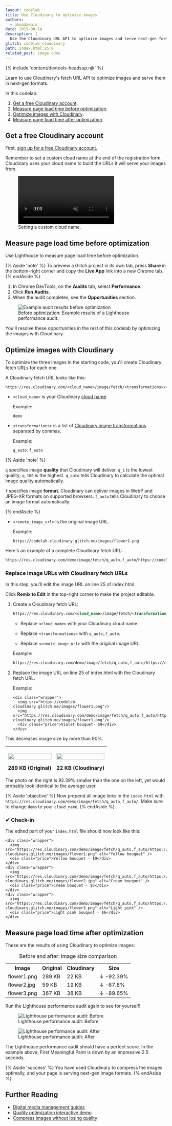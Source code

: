 ```yaml
---
layout: codelab
title: Use Cloudinary to optimize images
authors:
  - ahmadawais
date: 2019-08-14
description: |
  Use the Cloudinary URL API to optimize images and serve next-gen formats.
glitch: codelab-cloudinary
path: index.html:25:0
related_post: image-cdns
---
```


{% include 'content/devtools-headsup.njk' %}

Learn to use Cloudinary's fetch URL API to optimize images and serve them in next-gen formats.

In this codelab:

1. [Get a free Cloudinary account](#get-a-free-cloudinary-account).
1. [Measure page load time before optimization](#measure-page-load-time-before-optimization).
1. [Optimize images with Cloudinary](#optimize-images-with-cloudinary).
1. [Measure page load time after optimization](#measure-page-load-time-after-optimization).

## Get a free Cloudinary account

First, <a href="https://cloudinary.com/users/register/free" target="_blank" rel="noopener noreferrer">sign up for a free Cloudinary account.</a>

Remember to set a custom cloud name at the end of the registration form. Cloudinary uses your cloud name to build the URLs it will serve your images from.

<figure class="w-figure">
  <video controls autoplay loop muted class="w-screenshot">
    <source src="./cloudname.webm" type="video/webm; codecs=vp8">
    <source src="./cloudname.mp4" type="video/mp4; codecs=h264">
  </video>
  <figcaption class="w-figcaption">
    Setting a custom cloud name.
  </figcaption>
</figure>

## Measure page load time before optimization

Use Lighthouse to measure page load time before optimization.

{% Aside 'note' %}
  To preview a Glitch project in its own tab, press **Share** in the bottom-right corner and copy the **Live App** link into a new Chrome tab.
{% endAside %}

1.  In Chrome DevTools, on the **Audits** tab, select **Performance**.
1.  Click **Run Audits**.
1.  When the audit completes, see the **Opportunities** section.

<figure class="w-figure">
  <img class="w-screenshot" src="./images-not-optimized.png" alt="Example audit results before optimization">
  <figcaption class="w-figcaption w-figcaption--fullbleed">
    Before optimization: Example results of a Lighthouse performance audit.
  </figcaption>
</figure>

You'll resolve these opportunities in the rest of this codelab by optimizing the images with Cloudinary.

## Optimize images with Cloudinary

To optimize the three images in the starting code, you'll create Cloudinary fetch URLs for each one.

A Cloudinary fetch URL looks like this:

```text
https://res.cloudinary.com/<cloud_name>/image/fetch/<transformations>/<remote_image_url>
```


*   `<cloud_name>` is your Cloudinary [cloud name](https://cloudinary.com/documentation/solution_overview?query=cloud%20name&c_query=Account%20and%20API%20setup%20%E2%80%BA%20Identifiers%20%E2%80%BA%20Cloud%20name#cloud_name).

    Example: 
    
    ```text
    demo
    ```

*   `<transformations>` is a list of [Cloudinary image transformations](https://cloudinary.com/documentation/image_transformations) separated by commas.

    Example: 
    
    ```text
    q_auto,f_auto
    ```

{% Aside 'note' %}
  
`q` specifies image **quality** that Cloudinary will deliver. `q_1` is the lowest quality; `q_100` is the highest. `q_auto` tells Cloudinary to calculate the optimal image quality automatically. 

`f` specifies image **format**. Cloudinary can deliver images in WebP and JPEG-XR formats on supported browsers. `f_auto` tells Cloudinary to choose an image format automatically. 

{% endAside %}

*   `<remote_image_url>` is the original image URL. 

    Example: 

    ```text
    https://codelab-cloudinary.glitch.me/images/flower1.png
    ```

Here's an example of a complete Cloudinary fetch URL:

```html
https://res.cloudinary.com/demo/image/fetch/q_auto,f_auto/https://codelab-cloudinary.glitch.me/images/flower1.png
```

### Replace image URLs with Cloudinary fetch URLs 

In this step, you'll edit the image URL on line 25 of index.html.

Click **Remix to Edit** in the top-right corner to make the project editable.

1.  Create a Cloudinary fetch URL:

    ```html
    https://res.cloudinary.com/<cloud_name>/image/fetch/<transformations>/<remote_image_url>
    ```

    *  Replace `<cloud_name>` with your Cloudinary cloud name.

    *  Replace `<transformations>` with `q_auto,f_auto`.

    *  Replace `<remote_image_url>` with the original image URL. 

    Example:

    ```html
    https://res.cloudinary.com/demo/image/fetch/q_auto,f_auto/https://codelab-cloudinary.glitch.me/images/flower1.png
    ```

2.  Replace the image URL on line 25 of index.html with the Cloudinary fetch URL.

    Example:

    ```html/2/1
    <div class="wrapper">
      <img src="https://codelab-cloudinary.glitch.me/images/flower1.png"/>
      <img src="https://res.cloudinary.com/demo/image/fetch/q_auto,f_auto/https://codelab-cloudinary.glitch.me/images/flower1.png"/>
      <div class="price">Violet bouquet- $9</div>
    </div>
    ```

This decreases image size by more than 90%.

<div class="w-table-wrapper">
  <table>
    <tbody>
      <thead>
        <tr>
          <th>
            <p>
              <a
                href="https://codelab-cloudinary.glitch.me/images/flower1.png"
                target="_blank"
                rel="noopener noreferrer"
                ><img src="https://codelab-cloudinary.glitch.me/images/flower1.png" width="100%"
              /></a>
            </p>
            <strong>289 KB</strong> (Original)
          </th>
          <th>
            <p>
              <a
                href="https://res.cloudinary.com/demo/image/fetch/q_auto,f_auto/https://codelab-cloudinary.glitch.me/images/flower1.png"
                target="_blank"
                rel="noopener noreferrer"
              >
                <img
                  src="https://res.cloudinary.com/demo/image/fetch/q_auto,f_auto,a_ignore/https://codelab-cloudinary.glitch.me/images/flower1.png"
                  width="100%"
                />
              </a>
            </p>
            <strong>22 KB</strong> (Cloudinary)
          </th>
        </tr>
      </thead>
    </tbody>
  </table>
</div>

The photo on the right is 92.39% smaller than the one on the left, yet would probably look identical to the average user.

{% Aside 'objective' %}
  Now prepend all image links in the `index.html` with `https://res.cloudinary.com/demo/image/fetch/q_auto,f_auto/`. Make sure to change `demo` to your `cloud_name`.
{% endAside %}

### ✔︎ Check-in

The edited part of your `index.html` file should now look like this:

```html/(1,1,5,9,13,17,21)
<div class="wrapper">
  <img src="https://res.cloudinary.com/demo/image/fetch/q_auto,f_auto/https://codelab-cloudinary.glitch.me/images/flower1.png" alt="Yellow bouquet" />
  <div class="price">Yellow bouquet - $9</div>
</div>
<div class="wrapper">
  <img src="https://res.cloudinary.com/demo/image/fetch/q_auto,f_auto/https://codelab-cloudinary.glitch.me/images/flower2.jpg" alt="Cream bouquet" />
  <div class="price">Cream bouquet - $5</div>
</div>
<div class="wrapper">
  <img src="https://res.cloudinary.com/demo/image/fetch/q_auto,f_auto/https://codelab-cloudinary.glitch.me/images/flower3.png" alt="Light pink" />
  <div class="price">Light pink bouquet - $6</div>
</div>
```

## Measure page load time after optimization

These are the results of using Cloudinary to optimize images:

<div class="w-table-wrapper">
  <table>
    <caption>
      Before and after: Image size comparison
    </caption>
    <tbody>
      <tr>
        <th>Image</th>
        <th>Original</th>
        <th>Cloudinary</th>
        <th>Size</th>
      </tr>
      <tr>
        <td>flower1.png</td>
        <td>289 KB</td>
        <td>22 KB</td>
        <td>↓ -92.39%</td>
      </tr>
      <tr>
        <td>flower2.jpg</td>
        <td>59 KB</td>
        <td>19 KB</td>
        <td>↓ -67.8%</td>
      </tr>
      <tr>
        <td>flower3.png</td>
        <td>367 KB</td>
        <td>38 KB</td>
        <td>↓ -89.65%</td>
      </tr>
    </tbody>
  </table>
</div>

Run the Lighthouse performance audit again to see for yourself! 

<figure class="w-figure">
  <img class="w-screenshot" src="./images-not-optimized.png" alt="Lighthouse performance audit: Before">
  <figcaption class="w-figcaption w-figcaption--fullbleed">
    Lighthouse performance audit: Before
  </figcaption>
</figure>

<figure class="w-figure">
  <img class="w-screenshot" src="./optimized-images.png" alt="Lighthouse performance audit: After">
  <figcaption class="w-figcaption w-figcaption--fullbleed">
    Lighthouse performance audit: After
  </figcaption>
</figure>

The Lighthouse performance audit should have a perfect score. In the example above, First Meaningful Paint is down by an impressive 2.5 seconds.

{% Aside 'success' %}
  You have used Cloudinary to compress the images optimally, and your page is serving next-gen image formats.
{% endAside %}

## Further Reading

- [Digital media management guides](https://cloudinary.com/documentation/cloudinary_guides)
- [Quality optimization interactive demo](https://demo.cloudinary.com/?mode=qa)
- [Compress images without losing quality](https://cloudinary.com/blog/the_holy_grail_of_image_optimization_or_balancing_visual_quality_and_file_size)
